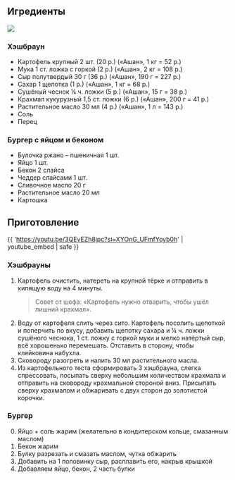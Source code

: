 ## Игредиенты

![](/images/recipes/mc-breakfast.jpg)

### Хэшбраун

- Картофель крупный 2 шт. (20 р.) («Ашан», 1 кг = 52 р.)
- Мука 1 ст. ложка с горкой (2 р.) («Ашан», 2 кг = 108 р.)
- Сыр полутвердый 30 г (36 р.) («Ашан», 190 г = 227 р.)
- Сахар 1 щепотка (1 р.) («Ашан», 1 кг = 68 р.)
- Сушёный чеснок ¼ ч. ложки (5 р.) («Ашан», 15 г = 38 р.)
- Крахмал кукурузный 1,5 ст. ложки (6 р.) («Ашан», 200 г = 41 р.)
- Растительное масло 30 мл (4 р.) («Ашан», 1 л = 143 р.)
- Соль
- Перец

### Бургер с яйцом и беконом

- Булочка ржано – пшеничная 1 шт.
- Яйцо 1 шт.
- Бекон 2 слайса
- Чеддер слайсами 1 шт.
- Сливочное масло 20 г
- Растительное масло 20 мл
- Картошка

## Приготовление

{{ 'https://youtu.be/3QEvEZh8jpc?si=XYOnG_UFmfYoyb0h' | youtube_embed | safe }}

### Хэшбрауны

1. Картофель очистить, натереть на крупной тёрке и отправить в кипящую воду на 4 минуты.
   > Совет от шефа: «Картофель нужно отварить, чтобы ушёл лишний крахмал».
2. Воду от картофеля слить через сито. Картофель посолить щепоткой и поперчить по вкусу, добавить щепотку сахара и ¼ ч.
   ложки сушёного чеснока, 1 ст. ложку с горкой муки и мелко натёртый сыр, всё хорошенько перемешать. Отставить в
   сторону, чтобы клейковина набухла.
3. Сковороду разогреть и налить 30 мл растительного масла.
4. Из картофельного теста сформировать 3 хэшбрауна, слегка спрессовать, посыпать сверху небольшим количеством крахмала и
   отправить на сковороду крахмальной стороной вниз. Присыпать сверху крахмалом и обжаривать с двух сторон до золотистой
   корочки.

### Бургер

0. Яйцо + соль жарим (желательно в кондитерском кольце, смазанным маслом)
0. Бекон жарим
0. Булку разрезать и смазать маслом, чутка обжарить
0. Добавить на 1 половинку сыр, расплавить его, накрыв крышкой
0. Добавляем яйцо, бекон, 2 часть булки